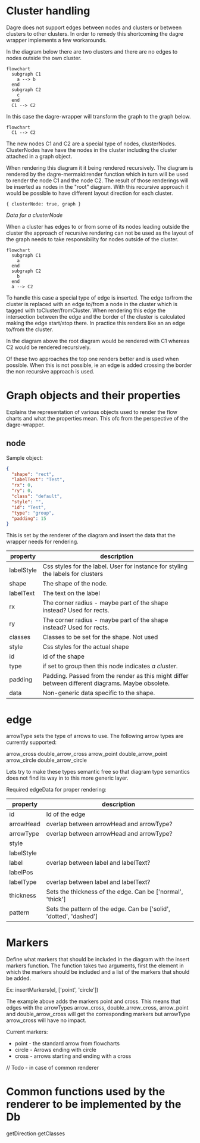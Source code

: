 # Cluster handling

Dagre does not support edges between nodes and clusters or between clusters to other clusters. In order to remedy this shortcoming the dagre wrapper implements a few workarounds.

In the diagram below there are two clusters and there are no edges to nodes outside the own cluster.

```mermaid
flowchart
  subgraph C1
    a --> b
  end
  subgraph C2
    c
  end
  C1 --> C2
```

In this case the dagre-wrapper will transform the graph to the graph below.

```mermaid
flowchart
  C1 --> C2
```

The new nodes C1 and C2 are a special type of nodes, clusterNodes. ClusterNodes have have the nodes in the cluster including the cluster attached in a graph object.

When rendering this diagram it it being rendered recursively. The diagram is rendered by the dagre-mermaid:render function which in turn will be used to render the node C1 and the node C2. The result of those renderings will be inserted as nodes in the "root" diagram. With this recursive approach it would be possible to have different layout direction for each cluster.

```
{ clusterNode: true, graph }
```

_Data for a clusterNode_

When a cluster has edges to or from some of its nodes leading outside the cluster the approach of recursive rendering can not be used as the layout of the graph needs to take responsibility for nodes outside of the cluster.

```mermaid
flowchart
  subgraph C1
    a
  end
  subgraph C2
    b
  end
  a --> C2
```

To handle this case a special type of edge is inserted. The edge to/from the cluster is replaced with an edge to/from a node in the cluster which is tagged with toCluster/fromCluster. When rendering this edge the intersection between the edge and the border of the cluster is calculated making the edge start/stop there. In practice this renders like an an edge to/from the cluster.

In the diagram above the root diagram would be rendered with C1 whereas C2 would be rendered recursively.

Of these two approaches the top one renders better and is used when possible. When this is not possible, ie an edge is added crossing the border the non recursive approach is used.

# Graph objects and their properties

Explains the representation of various objects used to render the flow charts and what the properties mean. This ofc from the perspective of the dagre-wrapper.

## node

Sample object:

```json
{
  "shape": "rect",
  "labelText": "Test",
  "rx": 0,
  "ry": 0,
  "class": "default",
  "style": "",
  "id": "Test",
  "type": "group",
  "padding": 15
}
```

This is set by the renderer of the diagram and insert the data that the wrapper needs for rendering.

| property   | description                                                                                      |
| ---------- | ------------------------------------------------------------------------------------------------ |
| labelStyle | Css styles for the label. User for instance for styling the labels for clusters                  |
| shape      | The shape of the node.                                                                           |
| labelText  | The text on the label                                                                            |
| rx         | The corner radius - maybe part of the shape instead? Used for rects.                             |
| ry         | The corner radius - maybe part of the shape instead? Used for rects.                             |
| classes    | Classes to be set for the shape. Not used                                                        |
| style      | Css styles for the actual shape                                                                  |
| id         | id of the shape                                                                                  |
| type       | if set to group then this node indicates _a cluster_.                                            |
| padding    | Padding. Passed from the render as this might differ between different diagrams. Maybe obsolete. |
| data       | Non-generic data specific to the shape.                                                          |

# edge

arrowType sets the type of arrows to use. The following arrow types are currently supported:

arrow_cross
double_arrow_cross
arrow_point
double_arrow_point
arrow_circle
double_arrow_circle

Lets try to make these types semantic free so that diagram type semantics does not find its way in to this more generic layer.

Required edgeData for proper rendering:

| property   | description                                                          |
| ---------- | -------------------------------------------------------------------- |
| id         | Id of the edge                                                       |
| arrowHead  | overlap between arrowHead and arrowType?                             |
| arrowType  | overlap between arrowHead and arrowType?                             |
| style      |                                                                      |
| labelStyle |                                                                      |
| label      | overlap between label and labelText?                                 |
| labelPos   |                                                                      |
| labelType  | overlap between label and labelText?                                 |
| thickness  | Sets the thickness of the edge. Can be \['normal', 'thick'\]         |
| pattern    | Sets the pattern of the edge. Can be \['solid', 'dotted', 'dashed'\] |

# Markers

Define what markers that should be included in the diagram with the insert markers function. The function takes two arguments, first the element in which the markers should be included and a list of the markers that should be added.

Ex:
insertMarkers(el, \['point', 'circle'\])

The example above adds the markers point and cross. This means that edges with the arrowTypes arrow_cross, double_arrow_cross, arrow_point and double_arrow_cross will get the corresponding markers but arrowType arrow_cross will have no impact.

Current markers:

- point - the standard arrow from flowcharts
- circle - Arrows ending with circle
- cross - arrows starting and ending with a cross

// Todo - in case of common renderer

# Common functions used by the renderer to be implemented by the Db

getDirection
getClasses
